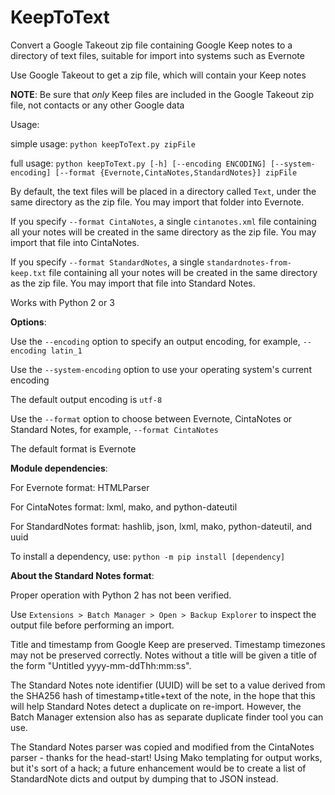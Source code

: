 # KeepToText

Convert a Google Takeout zip file containing Google Keep notes to a
directory of text files, suitable for import into systems such as Evernote

Use Google Takeout to get a zip file, which will contain your Keep notes

**NOTE**: Be sure that *only* Keep files are included in the Google Takeout zip file, not contacts or any other Google data

Usage:

  simple usage: `python keepToText.py zipFile`
  
  full usage: `python keepToText.py [-h] [--encoding ENCODING] [--system-encoding]
                     [--format {Evernote,CintaNotes,StandardNotes}]
                     zipFile`

By default, the text files will be placed in a directory called `Text`, under the same
directory as the zip file. You may import that folder into Evernote.

If you specify `--format CintaNotes`, a single `cintanotes.xml` file containing all your notes will be
created in the same directory as the zip file. You may import that file into CintaNotes.

If you specify `--format StandardNotes`, a single `standardnotes-from-keep.txt` file containing all your
notes will be created in the same directory as the zip file. You may import that file into Standard Notes.

Works with Python 2 or 3

**Options**:
  
  Use the `--encoding` option to specify an output encoding, for example, `--encoding latin_1`
  
  Use the `--system-encoding` option to use your operating system's current encoding
  
  The default output encoding is `utf-8`
  
  Use the `--format` option to choose between Evernote, CintaNotes or Standard Notes, for example, `--format CintaNotes`
  
  The default format is Evernote
    
**Module dependencies**:

   For Evernote format: HTMLParser
   
   For CintaNotes format: lxml, mako, and python-dateutil

   For StandardNotes format: hashlib, json, lxml, mako, python-dateutil, and uuid
   
   To install a dependency, use: `python -m pip install [dependency]`

**About the Standard Notes format**:

   Proper operation with Python 2 has not been verified.

   Use `Extensions > Batch Manager > Open > Backup Explorer` to inspect the output file before performing an import.

   Title and timestamp from Google Keep are preserved. Timestamp timezones may not be preserved correctly. Notes without a title will be given a title of the form "Untitled yyyy-mm-ddThh:mm:ss".

   The Standard Notes note identifier (UUID) will be set to a value derived from the SHA256 hash of timestamp+title+text of the note, in the hope that this will help Standard Notes detect a duplicate on re-import. However, the Batch Manager extension also has as separate duplicate finder tool you can use.

   The Standard Notes parser was copied and modified from the CintaNotes parser - thanks for the head-start! Using Mako templating for output works, but it's sort of a hack; a future enhancement would be to create a list of StandardNote dicts and output by dumping that to JSON instead.
